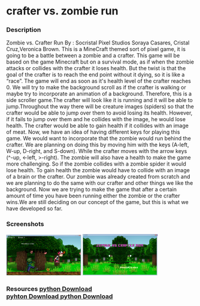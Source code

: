 <h1>crafter vs. zombie run </h1>

<h3> Description</h3>

<p>
 Zombie vs. Crafter Run                  
				By : Socristal Pixel Studios 
					   Soraya Casares, Cristal Cruz,Veronica Brown.
 	This is a MineCraft themed sort of pixel game, it is going to be a battle between a zombie and a crafter. This game will be based on the game Minecraft but on a survival mode, as if when the zombie attacks or collides with the crafter it loses health. But the twist is that the goal of the crafter is to reach the end point without it dying, so it is like a “race”. The game will end as soon as it's health level of the crafter reaches 0. We will try to make the background scroll as if the crafter is walking or maybe try to incorporate an animation of a background. Therefore, this is a side scroller game.The crafter will look like it is running and it will be able to jump.Throughout the way there  will be creature images (spiders) so that the crafter would be able to jump over them to avoid losing its health. However, if it fails to jump over them and he collides with the image, he would lose health. The crafter would be able to gain health if it collides with an image of meat. Now, we have an idea of having different keys for playing this game. We would want to incorporate that the zombie would run behind the crafter. We are planning on doing this by moving him with the keys (A-left, W-up, D-right, and S-down). While the crafter moves with the arrow keys (^-up, <-left, >-right). The zombie will also have a health to make the game more challenging. So if  the zombie collides with a zombie spider it would lose health. To gain health the zombie would have to collide with an image of a brain or the crafter. Our zombie was already created from scratch and we are planning to do the same with our crafter and other things we like the background. Now we are trying to make the game that after a certain amount of time you have been running either the zombie or the crafter wins.We are still deciding on our concept of the game, but this is what we have developed so far.

</p>

<h3>Screenshots</h3>
<img src="https://github.com/ccruz3355/Zombie-vs.-Crafter/blob/master/ZOMBIE%20VS%20CRAFTER%20RUN/CRAFTER%20WON%20PICTURE.png" width= "200px" >
<img src="https://github.com/ccruz3355/Zombie-vs.-Crafter/blob/master/ZOMBIE%20VS%20CRAFTER%20RUN/ZOMBIE%20VS%20CRAFTER%20RUN%20START.png"
 width= "200px" >

<h3> Resources<h/3>
<a href="https://www.python.org/downloads/"> python Download</a> <br>
<a href="http://www.lfd.uci.edu/~gohlke/pythonlibs/#pygame"> pyhton Download </a>
<a href="https://youtu.be/_GikMdhAhv0"> python Download</a> <br>
